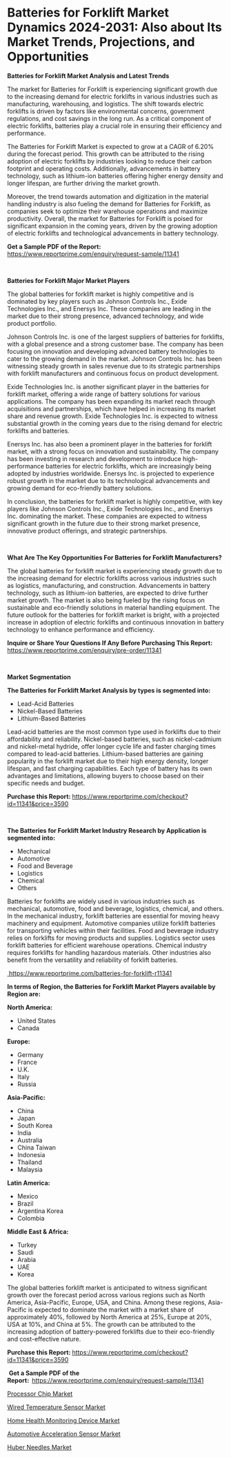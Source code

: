<p><h1>Batteries for Forklift Market Dynamics 2024-2031: Also about Its Market Trends, Projections, and Opportunities</h1></p><p><strong>Batteries for Forklift Market Analysis and Latest Trends</strong></p>
<p><p>The market for Batteries for Forklift is experiencing significant growth due to the increasing demand for electric forklifts in various industries such as manufacturing, warehousing, and logistics. The shift towards electric forklifts is driven by factors like environmental concerns, government regulations, and cost savings in the long run. As a critical component of electric forklifts, batteries play a crucial role in ensuring their efficiency and performance.</p><p>The Batteries for Forklift Market is expected to grow at a CAGR of 6.20% during the forecast period. This growth can be attributed to the rising adoption of electric forklifts by industries looking to reduce their carbon footprint and operating costs. Additionally, advancements in battery technology, such as lithium-ion batteries offering higher energy density and longer lifespan, are further driving the market growth.</p><p>Moreover, the trend towards automation and digitization in the material handling industry is also fueling the demand for Batteries for Forklift, as companies seek to optimize their warehouse operations and maximize productivity. Overall, the market for Batteries for Forklift is poised for significant expansion in the coming years, driven by the growing adoption of electric forklifts and technological advancements in battery technology.</p></p>
<p><strong>Get a Sample PDF of the Report:&nbsp;</strong> <a href="https://www.reportprime.com/enquiry/request-sample/11341">https://www.reportprime.com/enquiry/request-sample/11341</a></p>
<p>&nbsp;</p>
<p><strong>Batteries for Forklift Major Market Players</strong></p>
<p><p>The global batteries for forklift market is highly competitive and is dominated by key players such as Johnson Controls Inc., Exide Technologies Inc., and Enersys Inc. These companies are leading in the market due to their strong presence, advanced technology, and wide product portfolio.</p><p>Johnson Controls Inc. is one of the largest suppliers of batteries for forklifts, with a global presence and a strong customer base. The company has been focusing on innovation and developing advanced battery technologies to cater to the growing demand in the market. Johnson Controls Inc. has been witnessing steady growth in sales revenue due to its strategic partnerships with forklift manufacturers and continuous focus on product development.</p><p>Exide Technologies Inc. is another significant player in the batteries for forklift market, offering a wide range of battery solutions for various applications. The company has been expanding its market reach through acquisitions and partnerships, which have helped in increasing its market share and revenue growth. Exide Technologies Inc. is expected to witness substantial growth in the coming years due to the rising demand for electric forklifts and batteries.</p><p>Enersys Inc. has also been a prominent player in the batteries for forklift market, with a strong focus on innovation and sustainability. The company has been investing in research and development to introduce high-performance batteries for electric forklifts, which are increasingly being adopted by industries worldwide. Enersys Inc. is projected to experience robust growth in the market due to its technological advancements and growing demand for eco-friendly battery solutions.</p><p>In conclusion, the batteries for forklift market is highly competitive, with key players like Johnson Controls Inc., Exide Technologies Inc., and Enersys Inc. dominating the market. These companies are expected to witness significant growth in the future due to their strong market presence, innovative product offerings, and strategic partnerships.</p></p>
<p>&nbsp;</p>
<p><strong>What Are The Key Opportunities For Batteries for Forklift Manufacturers?</strong></p>
<p><p>The global batteries for forklift market is experiencing steady growth due to the increasing demand for electric forklifts across various industries such as logistics, manufacturing, and construction. Advancements in battery technology, such as lithium-ion batteries, are expected to drive further market growth. The market is also being fueled by the rising focus on sustainable and eco-friendly solutions in material handling equipment. The future outlook for the batteries for forklift market is bright, with a projected increase in adoption of electric forklifts and continuous innovation in battery technology to enhance performance and efficiency.</p></p>
<p><strong>Inquire or Share Your Questions If Any Before Purchasing This Report:</strong> <a href="https://www.reportprime.com/enquiry/pre-order/11341">https://www.reportprime.com/enquiry/pre-order/11341</a></p>
<p>&nbsp;</p>
<p><strong>Market Segmentation</strong></p>
<p><strong>The Batteries for Forklift Market Analysis by types is segmented into:</strong></p>
<p><ul><li>Lead-Acid Batteries</li><li>Nickel-Based Batteries</li><li>Lithium-Based Batteries</li></ul></p>
<p><p>Lead-acid batteries are the most common type used in forklifts due to their affordability and reliability. Nickel-based batteries, such as nickel-cadmium and nickel-metal hydride, offer longer cycle life and faster charging times compared to lead-acid batteries. Lithium-based batteries are gaining popularity in the forklift market due to their high energy density, longer lifespan, and fast charging capabilities. Each type of battery has its own advantages and limitations, allowing buyers to choose based on their specific needs and budget.</p></p>
<p><strong>Purchase this Report:&nbsp;</strong><a href="https://www.reportprime.com/checkout?id=11341&price=3590">https://www.reportprime.com/checkout?id=11341&price=3590</a></p>
<p>&nbsp;</p>
<p><strong>The Batteries for Forklift Market Industry Research by Application is segmented into:</strong></p>
<p><ul><li>Mechanical</li><li>Automotive</li><li>Food and Beverage</li><li>Logistics</li><li>Chemical</li><li>Others</li></ul></p>
<p><p>Batteries for forklifts are widely used in various industries such as mechanical, automotive, food and beverage, logistics, chemical, and others. In the mechanical industry, forklift batteries are essential for moving heavy machinery and equipment. Automotive companies utilize forklift batteries for transporting vehicles within their facilities. Food and beverage industry relies on forklifts for moving products and supplies. Logistics sector uses forklift batteries for efficient warehouse operations. Chemical industry requires forklifts for handling hazardous materials. Other industries also benefit from the versatility and reliability of forklift batteries.</p></p>
<p><a href="https://www.reportprime.com/batteries-for-forklift-r11341">&nbsp;https://www.reportprime.com/batteries-for-forklift-r11341</a></p>
<p><strong>In terms of Region, the Batteries for Forklift Market Players available by Region are:</strong></p>
<p>
    <p> <strong> North America: </strong>
        <ul>
            <li>United States</li>
            <li>Canada</li>
        </ul>
        </p> 
    <p> <strong> Europe: </strong>
        <ul>
            <li>Germany</li>
            <li>France</li>
            <li>U.K.</li>
            <li>Italy</li>
            <li>Russia</li>
        </ul>
        </p> 
    <p> <strong> Asia-Pacific: </strong>
        <ul>
            <li>China</li>
            <li>Japan</li>
            <li>South Korea</li>
            <li>India</li>
            <li>Australia</li>
            <li>China Taiwan</li>
            <li>Indonesia</li>
            <li>Thailand</li>
            <li>Malaysia</li>
        </ul>
        </p> 
    <p> <strong> Latin America: </strong>
        <ul>
            <li>Mexico</li>
            <li>Brazil</li>
            <li>Argentina Korea</li>
            <li>Colombia</li>
        </ul>
        </p> 
    <p> <strong> Middle East & Africa: </strong>
        <ul>
            <li>Turkey</li>
            <li>Saudi</li>
            <li>Arabia</li>
            <li>UAE</li>
            <li>Korea</li>
        </ul>
    </p>
    </p>
<p><p>The global batteries forklift market is anticipated to witness significant growth over the forecast period across various regions such as North America, Asia-Pacific, Europe, USA, and China. Among these regions, Asia-Pacific is expected to dominate the market with a market share of approximately 40%, followed by North America at 25%, Europe at 20%, USA at 10%, and China at 5%. The growth can be attributed to the increasing adoption of battery-powered forklifts due to their eco-friendly and cost-effective nature.</p></p>
<p><strong>Purchase this Report: </strong><a href="https://www.reportprime.com/checkout?id=11341&price=3590">https://www.reportprime.com/checkout?id=11341&price=3590</a></p>
<p>&nbsp;<strong>Get a Sample PDF of the Report:&nbsp;&nbsp;</strong><a href="https://www.reportprime.com/enquiry/request-sample/11341">https://www.reportprime.com/enquiry/request-sample/11341</a></p>
<p><strong></strong></p>
<p><p><a href="https://github.com/widyafarer/Market-Research-Report-List-1/blob/main/processor-chip-market.md">Processor Chip Market</a></p><p><a href="https://github.com/sydneyHaley871/Market-Research-Report-List-1/blob/main/wired-temperature-sensor-market.md">Wired Temperature Sensor Market</a></p><p><a href="https://github.com/GroverBarry/Market-Research-Report-List-7/blob/main/home-health-monitoring-device-market.md">Home Health Monitoring Device Market</a></p><p><a href="https://github.com/seamusocallaghan/Market-Research-Report-List-1/blob/main/automotive-acceleration-sensor-market.md">Automotive Acceleration Sensor Market</a></p><p><a href="https://github.com/lylyparadise/Market-Research-Report-List-5/blob/main/huber-needles-market.md">Huber Needles Market</a></p></p>